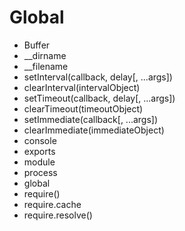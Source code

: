 # Global

- Buffer
- \_\_dirname
- \_\_filename
- setInterval(callback, delay[, ...args])
- clearInterval(intervalObject)
- setTimeout(callback, delay[, ...args])
- clearTimeout(timeoutObject)
- setImmediate(callback[, ...args])
- clearImmediate(immediateObject)
- console
- exports
- module
- process
- global
- require()
- require.cache
- require.resolve()
